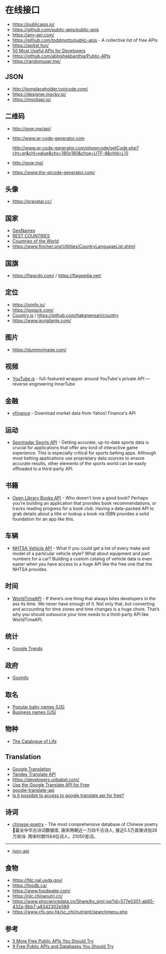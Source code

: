 在线接口
========

- https://publicapis.io/
- https://github.com/public-apis/public-apis
- https://any-api.com/
- https://github.com/toddmotto/public-apis - A collective list of free APIs
- https://apilist.fun/
- [50 Most Useful APIs for Developers](https://www.computersciencezone.org/50-most-useful-apis-for-developers/)
- https://github.com/abhishekbanthia/Public-APIs
- https://randomuser.me/

## JSON

- http://jsonplaceholder.typicode.com/
- https://designer.mocky.io/
- https://mockapi.io/

## 二维码

- http://goqr.me/api/
- http://www.qr-code-generator.com

    http://www.qr-code-generator.com/phpqrcode/getCode.php?cht=qr&chl=value&chs=180x180&choe=UTF-8&chld=L|0

- http://goqr.me/
- https://www.the-qrcode-generator.com/

## 头像

- https://pravatar.cc/

## 国家

- [GeoNames](http://www.geonames.org/)
- [REST COUNTRIES](https://restcountries.com/#endpoints-language)
- [Countries of the World](https://countries.petethompson.net/#/)
- https://www.fincher.org/Utilities/CountryLanguageList.shtml

## 国旗

- https://flagcdn.com/ / https://flagpedia.net/

## 定位

- https://ipinfo.io/
- https://ipstack.com/
- [Country.is](https://country.is/) / https://github.com/hakanensari/country
- https://www.ipvigilante.com/

## 图片

- https://dummyimage.com/

## 视频

- [YouTube.js](https://github.com/LuanRT/YouTube.js) - full-featured wrapper around YouTube's private API — reverse engineering InnerTube

## 金融

- [yfinance](https://github.com/ranaroussi/yfinance) - Download market data from Yahoo! Finance's API

## 运动

- [Sportradar Sports API](https://developer.sportradar.com/) - Getting accurate, up-to-date sports data is crucial for applications that offer any kind of interactive game experience. This is especially critical for sports betting apps. Although most betting applications use proprietary data sources to ensure accurate results, other elements of the sports world can be easily offloaded to a third-party API.

## 书籍

- [Open Library Books API](https://openlibrary.org/dev/docs/api/books) - Who doesn’t love a good book? Perhaps you’re building an application that provides book recommendations, or tracks reading progress for a book club. Having a data-packed API to grab details about a title or lookup a book via ISBN provides a solid foundation for an app like this.

## 车辆

- [NHTSA Vehicle API](https://vpic.nhtsa.dot.gov/api/) - What if you could get a list of every make and model of a particular vehicle style? What about equipment and part numbers for a car? Building a custom catalog of vehicle data is even easier when you have access to a huge API like the free one that the NHTSA provides.

## 时间

- [WorldTimeAPI](http://worldtimeapi.org/) - If there’s one thing that always bites developers in the ass its time. We never have enough of it. Not only that, but converting and accounting for time zones and time changes is a huge chore. That’s why you should outsource your time needs to a third-party API like WorldTimeAPI.

## 统计

- [Google Trends](https://trends.google.com/trends/explore)

## 政府

- [GovInfo](https://www.govinfo.gov/browse-a-z)

## 取名

- [Popular baby names (US)](https://www.ssa.gov/oact/babynames/limits.html)
- [Business names (US)](https://www.sec.gov/edgar/searchedgar/companysearch.html)

## 物种

- [The Catalogue of Life](https://www.catalogueoflife.org/)

## Translation

- [Google Translation](https://cloud.google.com/translate/)
- [Yandex Translate API](https://tech.yandex.com/translate/)
- https://developers.unbabel.com/
- [Use the Google Translate API for Free](https://ctrlq.org/code/19909-google-translate-api)
- [google-translate-api](https://github.com/matheuss/google-translate-api)
- [Is it possible to access to google translate api for free? ](https://stackoverflow.com/questions/37667671/is-it-possible-to-access-to-google-translate-api-for-free)

## 诗词

- [chinese-poetry](https://github.com/chinese-poetry/chinese-poetry) - The most comprehensive database of Chinese poetry 🧶最全中华古诗词数据库, 唐宋两朝近一万四千古诗人, 接近5.5万首唐诗加26万宋诗. 两宋时期1564位词人，21050首词。

---

- [json-api](https://github.com/json-api/json-api)

## 食物

- https://fdc.nal.usda.gov/
- https://foodb.ca/
- https://www.foodwake.com/
- https://nlc.chinanutri.cn/
- https://www.phsciencedata.cn/Share/ky_sjml.jsp?id=577e0301-ab65-432a-9bb7-a8342302e589
- https://www.cfs.gov.hk/sc_chi/nutrient/searchmenu.php

## 参考

- [5 More Free Public APIs You Should Try](https://betterprogramming.pub/5-more-free-public-apis-you-should-try-4e701aaf80d)
- [9 Free Public APIs and Databases You Should Try](https://betterprogramming.pub/10-free-public-apis-and-databases-you-should-try-acab88bdbfee)
